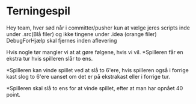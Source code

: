 # Terningespil

Hey team, hver sød når i committer/pusher kun at vælge jeres scripts inde under .src(Blå filer) og ikke tingene under .idea (orange filer)
DebugForHjælp skal fjernes inden aflevering

Hvis nogle tør mangler vi at at gøre følgene, hvis vi vil.
*Spilleren får en ekstra tur hvis spilleren slår to ens.

*Spilleren kan vinde spillet ved at slå to 6'ere, hvis spilleren også i forrige kast slog to 6'ere uanset om det er på ekstrakast eller i forrige tur.

*Spilleren skal slå to ens for at vinde spillet, efter at man har opnået 40 point.

